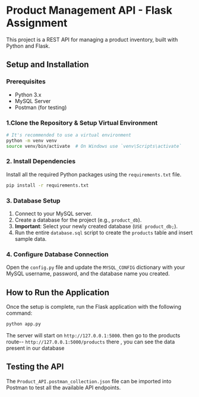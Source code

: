 # Product Management API - Flask Assignment

This project is a REST API for managing a product inventory, built with Python and Flask.

## Setup and Installation

### Prerequisites
- Python 3.x
- MySQL Server
- Postman (for testing)

### 1.Clone the Repository & Setup Virtual Environment
```bash
# It's recommended to use a virtual environment
python -m venv venv
source venv/bin/activate  # On Windows use `venv\Scripts\activate`
```

### 2. Install Dependencies
Install all the required Python packages using the `requirements.txt` file.
```bash
pip install -r requirements.txt
```

### 3. Database Setup
1.  Connect to your MySQL server.
2.  Create a database for the project (e.g., `product_db`).
3.  **Important**: Select your newly created database (`USE product_db;`).
4.  Run the entire `database.sql` script to create the `products` table and insert sample data.

### 4. Configure Database Connection
Open the `config.py` file and update the `MYSQL_CONFIG` dictionary with your MySQL username, password, and the database name you created.

## How to Run the Application
Once the setup is complete, run the Flask application with the following command:
```bash
python app.py
```
The server will start on `http://127.0.0.1:5000`.
then go to the products route-- `http://127.0.0.1:5000/products`
there , you can see the data present in our database

## Testing the API
The `Product_API.postman_collection.json` file can be imported into Postman to test all the available API endpoints.
